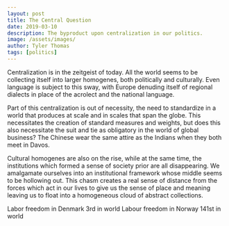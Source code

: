 ```yaml
---
layout: post
title: The Central Question
date: 2019-03-10
description: The byproduct upon centralization in our politics.
image: /assets/images/
author: Tyler Thomas
tags: [politics]
---
```


Centralization is in the zeitgeist of today. All the world seems to be collecting itself into larger homogenes, both politically and culturally. Even language is subject to this sway, with Europe denuding itself of regional dialects in place of the acrolect and the national language. 

Part of this centralization is out of necessity, the need to standardize in a world that produces at scale and in scales that span the globe. This necessitates the creation of standard measures and weights, but does this also necessitate the suit and tie as obligatory in the world of global business? The Chinese wear the same attire as the Indians when they both meet in Davos. 

Cultural homogenes are also on the rise, while at the same time, the institutions which formed a sense of society prior are all disappearing. We amalgamate ourselves into an institutional framework whose middle seems to be hollowing out. This chasm creates a real sense of distance from the forces which act in our lives to give us the sense of place and meaning leaving us to float into a homogeneous cloud of abstract collections. 

Labor freedom in Denmark 3rd in world 
Labour freedom in Norway 141st in world 
